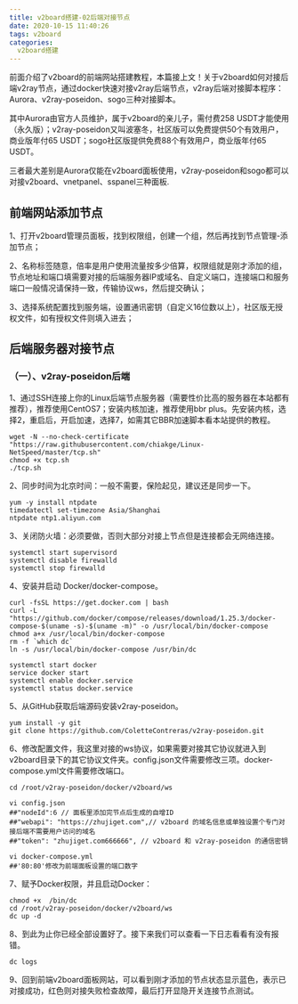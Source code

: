 ```yaml
---
title: v2board搭建-02后端对接节点
date: 2020-10-15 11:40:26
tags: v2board
categories:
  v2board搭建
---
```

前面介绍了v2board的前端网站搭建教程，本篇接上文！关于v2board如何对接后端v2ray节点，通过docker快速对接v2ray后端节点，v2ray后端对接脚本程序：Aurora、v2ray-poseidon、sogo三种对接脚本。

其中Aurora由官方人员维护，属于v2board的亲儿子，需付费258 USDT才能使用（永久版）；v2ray-poseidon又叫波塞冬，社区版可以免费提供50个有效用户，商业版年付65 USDT；sogo社区版提供免费88个有效用户，商业版年付65 USDT。

三者最大差别是Aurora仅能在v2board面板使用，v2ray-poseidon和sogo都可以对接v2board、vnetpanel、sspanel三种面板.

## 前端网站添加节点

1、打开v2board管理员面板，找到权限组，创建一个组，然后再找到节点管理-添加节点；

2、名称标签随意，倍率是用户使用流量按多少倍算，权限组就是刚才添加的组，节点地址和端口填需要对接的后端服务器IP或域名、自定义端口，连接端口和服务端口一般情况请保持一致，传输协议ws，然后提交确认；

3、选择系统配置找到服务端，设置通讯密钥（自定义16位数以上），社区版无授权文件，如有授权文件则填入进去；


## 后端服务器对接节点

### （一）、v2ray-poseidon后端

1、通过SSH连接上你的Linux后端节点服务器（需要性价比高的服务器在本站都有推荐），推荐使用CentOS7；安装内核加速，推荐使用bbr plus。先安装内核，选择2，重启后，开启加速，选择7，如需其它BBR加速脚本看本站提供的教程。
```linux
wget -N --no-check-certificate "https://raw.githubusercontent.com/chiakge/Linux-NetSpeed/master/tcp.sh"
chmod +x tcp.sh
./tcp.sh
```
2、同步时间为北京时间：一般不需要，保险起见，建议还是同步一下。
```linux
yum -y install ntpdate
timedatectl set-timezone Asia/Shanghai
ntpdate ntp1.aliyun.com
```
3、关闭防火墙：必须要做，否则大部分对接上节点但是连接都会无网络连接。
```linux
systemctl start supervisord
systemctl disable firewalld
systemctl stop firewalld
```
4、安装并启动 Docker/docker-compose。
```linux
curl -fsSL https://get.docker.com | bash
curl -L "https://github.com/docker/compose/releases/download/1.25.3/docker-compose-$(uname -s)-$(uname -m)" -o /usr/local/bin/docker-compose
chmod a+x /usr/local/bin/docker-compose
rm -f `which dc` 
ln -s /usr/local/bin/docker-compose /usr/bin/dc 

systemctl start docker
service docker start
systemctl enable docker.service
systemctl status docker.service
```
5、从GitHub获取后端源码安装v2ray-poseidon。
```linux
yum install -y git
git clone https://github.com/ColetteContreras/v2ray-poseidon.git
```
6、修改配置文件，我这里对接的ws协议，如果需要对接其它协议就进入到v2board目录下的其它协议文件夹。config.json文件需要修改三项。docker-compose.yml文件需要修改端口。
```linux
cd /root/v2ray-poseidon/docker/v2board/ws
 
vi config.json
##"nodeId":6 // 面板里添加完节点后生成的自增ID
##"webapi": "https://zhujiget.com",// v2board 的域名信息或单独设置个专门对接后端不需要用户访问的域名
##"token": "zhujiget.com666666", // v2board 和 v2ray-poseidon 的通信密钥
 
vi docker-compose.yml
##'80:80'修改为前端面板设置的端口数字
```

7、赋予Docker权限，并且启动Docker：
```linux
chmod +x  /bin/dc
cd /root/v2ray-poseidon/docker/v2board/ws
dc up -d
```

8、到此为止你已经全部设置好了。接下来我们可以查看一下日志看看有没有报错。
```linux
dc logs
```
9、回到前端v2board面板网站，可以看到刚才添加的节点状态显示蓝色，表示已对接成功，红色则对接失败检查故障，最后打开显隐开关连接节点测试。




